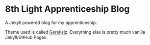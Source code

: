 # 8th Light Apprenticeship Blog

A Jekyll powered blog for my apprenticeship.

Theme used is called [Gereksiz](https://github.com/berkoz/gereksiz/). Everything else is pretty much vanilla Jekyll/GitHub Pages.